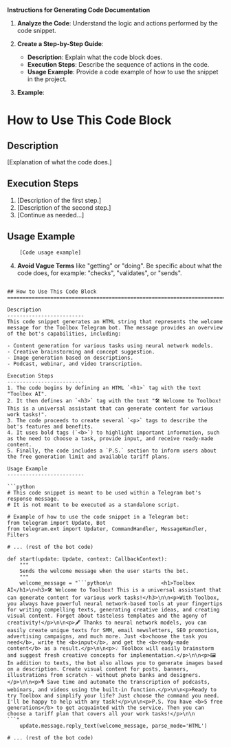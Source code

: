 **Instructions for Generating Code Documentation**

1. **Analyze the Code**: Understand the logic and actions performed by the code snippet.

2. **Create a Step-by-Step Guide**:
    - **Description**: Explain what the code block does.
    - **Execution Steps**: Describe the sequence of actions in the code.
    - **Usage Example**: Provide a code example of how to use the snippet in the project.

3. **Example**:

How to Use This Code Block
=========================================================================================

Description
-------------------------
[Explanation of what the code does.]

Execution Steps
-------------------------
1. [Description of the first step.]
2. [Description of the second step.]
3. [Continue as needed...]

Usage Example
-------------------------

```python
    [Code usage example]
```

4. **Avoid Vague Terms** like "getting" or "doing". Be specific about what the code does, for example: "checks", "validates", or "sends".
```

## How to Use This Code Block
=========================================================================================

Description
-------------------------
This code snippet generates an HTML string that represents the welcome message for the Toolbox Telegram bot. The message provides an overview of the bot's capabilities, including:

- Content generation for various tasks using neural network models.
- Creative brainstorming and concept suggestion.
- Image generation based on descriptions.
- Podcast, webinar, and video transcription.

Execution Steps
-------------------------
1. The code begins by defining an HTML `<h1>` tag with the text "Toolbox AI".
2. It then defines an `<h3>` tag with the text "🛠 Welcome to Toolbox! This is a universal assistant that can generate content for various work tasks!".
3. The code proceeds to create several `<p>` tags to describe the bot's features and benefits. 
4. It uses bold tags (`<b>`) to highlight important information, such as the need to choose a task, provide input, and receive ready-made content.
5. Finally, the code includes a `P.S.` section to inform users about the free generation limit and available tariff plans.

Usage Example
-------------------------

```python
# This code snippet is meant to be used within a Telegram bot's response message. 
# It is not meant to be executed as a standalone script. 

# Example of how to use the code snippet in a Telegram bot:
from telegram import Update, Bot
from telegram.ext import Updater, CommandHandler, MessageHandler, Filters

# ... (rest of the bot code)

def start(update: Update, context: CallbackContext):
    """
    Sends the welcome message when the user starts the bot.
    """
    welcome_message = "```python\n                <h1>Toolbox AI</h1>\n<h3>🛠 Welcome to Toolbox! This is a universal assistant that can generate content for various work tasks!</h3>\n\n<p>With Toolbox, you always have powerful neural network-based tools at your fingertips for writing compelling texts, generating creative ideas, and creating visual content. Forget about tasteless templates and the agony of creativity!</p>\n\n<p>🖋 Thanks to neural network models, you can easily create unique texts for SMM, email newsletters, SEO promotion, advertising campaigns, and much more. Just <b>choose the task you need</b>, write the <b>input</b>, and get the <b>ready-made content</b> as a result.</p>\n\n<p>💡 Toolbox will easily brainstorm and suggest fresh creative concepts for implementation.</p>\n\n<p>🖼 In addition to texts, the bot also allows you to generate images based on a description. Create visual content for posts, banners, illustrations from scratch - without photo banks and designers.</p>\n\n<p>🎙 Save time and automate the transcription of podcasts, webinars, and videos using the built-in function.</p>\n\n<p>Ready to try Toolbox and simplify your life? Just choose the command you need. I'll be happy to help with any task!</p>\n\n<p>P.S. You have <b>5 free generations</b> to get acquainted with the service. Then you can choose a tariff plan that covers all your work tasks!</p>\n\n                ```"
    update.message.reply_text(welcome_message, parse_mode='HTML')

# ... (rest of the bot code)